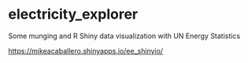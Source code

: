# electricity_explorer
Some munging and R Shiny data visualization with UN Energy Statistics

https://mikeacaballero.shinyapps.io/ee_shinyio/